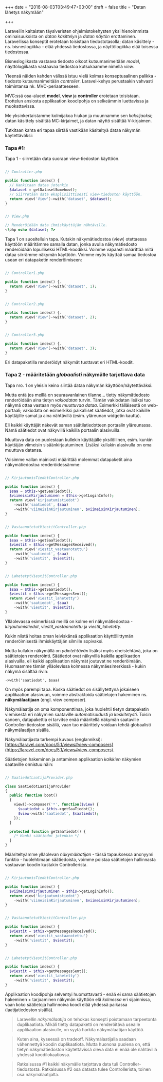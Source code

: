 +++
date = "2016-08-03T03:49:47+03:00"
draft = false
title = "Datan lähetys näkymään"

+++

Laravellin kaltaisten täysiveristen ohjelmistokehysten yksi hienoimmista ominaisuuksista on *datan käsittelyn* ja *datan näytön* erottaminen. Laravellissa konseptit erotetaan toisistaan tiedostotasolla; datan käsittely - ns. bisneslogiikka - elää yhdessä tiedostossa, ja näyttölogiikka elää toisessa tiedostossa.

Bisneslogiikasta vastaava tiedosto olkoot kutsumanimeltään *model*, näyttölogiikasta vastaavaa tiedostoa kutsukaamme nimellä *view*.

Yleensä näiden kahden välissä istuu vielä kolmas konseptuaalinen palikka - tiedosto kutsumanimeltään *controller*. Laravel-kehys perustaakin vahvasti toimintansa nk. MVC-periaatteeseen.

MVC:ssä osa-alueet **model**, **view** ja **controller** erotetaan toisistaan. Erottelun ansiosta applikaation koodipohja on selkeämmin luettavissa ja muokattavissa.

Me yksinkertaistamme kolmijakoa hiukan ja muunnamme sen *kaksijaoksi*; datan käsittely sisältää MC-kirjaimet, ja datan näyttö sisältää V-kirjaimen.

Tutkitaan kahta eri tapaa siirtää vastikään käsiteltyä dataa näkymän käytettäväksi:

### Tapa #1:

Tapa 1 - siirretään data suoraan view-tiedoston käyttöön.

```php

// Controller.php

public function index() {
  // Hankitaan dataa jotenkin
  $dataset = getDatasetSomehow();
  // Siirretään data eksplisiittisesti view-tiedoston käyttöön.
  return view('View')->with('dataset', $dataset);
}

```

```php

// View.php

// Renderöidään data ihmiskäyttäjäm nähtäville.
<?php echo $dataset; ?>

```

Tapa 1 on suositelluin tapa. Kutakin näkymätiedostoa (view) otettaessa käyttöön määritämme samalla datan, jonka avulla näkymätiedosto renderöidään lopulliseksi HTML-koodiksi. Voimme vapaasti määrittää mitä dataa siirrämme näkymän käyttöön. Voimme myös käyttää samaa tiedostoa usean eri datapaketin renderöimiseen:

```php

// Controller1.php

public function index() {.
  return view('View')->with('dataset', 1);
}

```

```php

// Controller2.php

public function index() {.
  return view('View')->with('dataset', 2);
}

```

```php

// Controller3.php

public function index() {.
  return view('View')->with('dataset', 3);
}

```

Eri datapaketilla renderöidyt näkymät tuottavat eri HTML-koodit.


### Tapa 2 - määritetään *globaalisti* näkymälle tarjottava data

Tapa nro. 1 on yleisin keino siirtää dataa näkymän käyttöön/näytettäväksi. 

Mutta entä jos meillä on seuraavanlainen tilanne... tietty näkymätiedosto renderöidään aina tietyn *vakiodatan* turvin. Tämän vakiodatan lisäksi tuo näkymä ottaa vastaan myös *muuttuvaa dataa*. Esimerkki tälläisestä on web-portaali; vakiodata on esimerkiksi paikalliset säätiedot, jotka ovat kaikille käyttäjille samat ja aina nähtävillä (esim. yläreunan widgetin kautta). 

Eli kaikki käyttäjät näkevät saman säätilatiedotteen portaalin yläreunassa. Nämä säätiedot ovat näkyvillä kaikilla portaalin alasivuilla.

Muuttuva data on puolestaan kullekin käyttäjälle yksilöllinen, esim. kunkin käyttäjän viimeisin sisäänkirjautuminen. Lisäksi kullakin alasivulla on oma muuttuva datansa.

Voisimme vallan mainiosti määrittää molemmat datapaketit aina näkymätiedostoa renderöidessämme:

```php

// KirjautumisTiedotController.php

public function index() {
  $saa = $this->getSaaTiedot();
  $viimeisinKirjautuminen = $this->getLoginInfo();
  return view('kirjautumistiedot')
    ->with('saatiedot', $saa)
    ->with('viimeisinKirjautuminen', $viimeisinKirjautuminen);
}

```

```php

// VastaanotetutViestitController.php

public function index() {
  $saa = $this->getSaaTiedot();
  $viestit = $this->getMessagesReceived();
  return view('viestit_vastaanotettu')
    ->with('saatiedot', $saa)
    ->with('viestit', $viestit);
}

```

```php

// LahetetytViestitController.php

public function index() {
  $saa = $this->getSaaTiedot();
  $viestit = $this->getMessagesSent();
  return view('viestit_lahetetty')
    ->with('saatiedot', $saa)
    ->with('viestit', $viestit);
}

```

Ylläolevassa esimerkissä meillä on kolme eri näkymätiedostoa - *kirjautumistiedot*, *viestit_vastaanotettu* ja *viestit_lahetetty*. 

Kukin niistä hoitaa oman leiviskänsä applikaation käyttöliittymän renderöimisestä ihmiskäyttäjän silmille sopivaksi. 

Mutta kullakin näkymällä on *ydintehtävän* lisäksi myös oheistehtävä, joka on säätietojen renderöinti. Säätiedot ovat näkyvillä kaikilla applikaation alasivuilla, eli kaikki applikaation näkymät joutuvat ne renderöimään. Huomaamme tämän ylläolevissa kolmessa näkymäesimerkissä - kukin näkymä sisältää rivin:

```->with('saatiedot', $saa)```

On myös parempi tapa. Koska säätiedot on sisällytettynä jokaiseen applikaation alasivuun, voimme abstraktoida säätietojen hakeminen ns. **näkymälaatijaan** (engl. view composer).

Näkymälaatija on oma komponenttinsa, joka huolehtii tietyn datapaketin viemisestä eri näkymien saataville *automatisoidusti ja keskitetysti*. Toisin sanoen, datapakettia ei tarvitse enää määritellä näkymän saataville Controller-tiedoston sisällä, vaan tuo määrittely voidaan tehdä globaalisti näkymälaatijan sisällä.

Näkymälaatijasta tarkempi kuvaus (englanniksi): [https://laravel.com/docs/5.1/views#view-composers](https://laravel.com/docs/5.1/views#view-composers).

Säätietojen hakeminen ja antaminen applikaation *kaikkien* näkymien saataville onnistuu näin:

```php

// SaatiedotLaatijaProvider.php

class SaatiedotLaatijaProvider
{
  public function boot()
  {
    view()->composer('*', function($view) {
      $saatiedot = $this->getSaaTiedot();
      $view->with('saatiedot', $saatiedot);
    });
  }

  protected function getSaaTiedot() {
    /* Hanki säätiedot jotenkin */
  }
}


```

Määriteltyämme ylläolevan *näkymälaatijan* - tässä tapauksessa anonyymi funktio - huolehtimaan säätiedoista, voimme poistaa säätietojen hallinnasta vastaavan koodin kustakin Controllerista.

```php

// KirjautumisTiedotController.php

public function index() {
  $viimeisinKirjautuminen = $this->getLoginInfo();
  return view('kirjautumistiedot')
    ->with('viimeisinKirjautuminen', $viimeisinKirjautuminen);
}

```

```php

// VastaanotetutViestitController.php

public function index() {
  $viestit = $this->getMessagesReceived();
  return view('viestit_vastaanotettu')
    ->with('viestit', $viestit);
}

```

```php

// LahetetytViestitController.php

public function index() {
  $viestit = $this->getMessagesSent();
  return view('viestit_lahetetty')
    ->with('viestit', $viestit);
}

```

Applikaation koodipohja selventyi huomattavasti - enää ei sama säätietojen hakeminen + tarjoaminen näkymän käyttöön elä *kolmessa* eri sijainnissa, vaan koko säätietoja hallinnoiva koodi elää yhdessä paikassa (laatijatiedoston sisällä).

> Laravellin *näkymälaatija* on tehokas konsepti poistamaan tarpeetonta duplikaatiota. Mikäli tietty datapaketti on renderöitävä usealle applikaation alasivulle, on syytä harkita näkymälaatijan käyttöä.

> Kuten aina, kyseessä on tradeoff. Näkymälaatijalla saadaan vähennettyä koodin duplikaatiota. Mutta huonona puolena on, että tietyn näkymätiedoston käytettävissä oleva data ei enää ole nähtävillä yhdessä koodilokaatiossa. 

> Ratkaisussa #1 kaikki näkymälle tarjottava data tuli Controller-tiedostosta. Ratkaisussa #2 osa datasta tulee Controllerista, toinen osa näkymälaatijalta.







